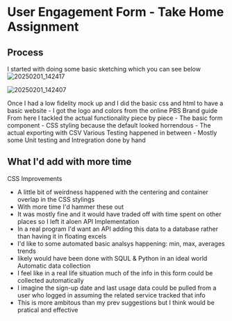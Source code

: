 # User Engagement Form - Take Home Assignment

## Process
   I started with doing some basic sketching which you can see below
![20250201_142417](https://github.com/user-attachments/assets/03e52d5f-6b24-4f4e-933c-4a14d752e1f3)

![20250201_142407](https://github.com/user-attachments/assets/4764d74f-931c-4ff2-a440-ed99efdaff78)


   Once I had a low fidelity mock up and I did the basic css and html to have a basic website 
      - I got the logo and colors from the online PBS Brand guide
   From here I tackled the actual functionality piece by piece
      - The basic form component
      - CSS styling because the default looked horrendous
      - The actual exporting with CSV
    Various Testing happened in between
      - Mostly some Unit testing and Intregration done by hand

## What I'd add with more time
CSS Improvements
   - A little bit of weirdness happened with the centering and container overlap in the CSS stylings
   - With more time I'd hammer these out
   - It was mostly fine and it would have traded off with time spent on other places so I left it aloen 
API Implementation
   - In a real program I'd want an API adding this data to a database rather than having it in floating
   excels
   - I'd like to some automated basic analsys happening: min, max, averages trends
   - likely would have been done with SQUL & Python in an ideal world
Automatic data collection
- I feel like in a real life situation much of the info in this form could be collected automatically
- I imagine the sign-up date and last usage data could be pulled from a user who logged in assuming the related service
  tracked that info
- This is more ambitous than my prev suggestions but I think would be pratical and effective

